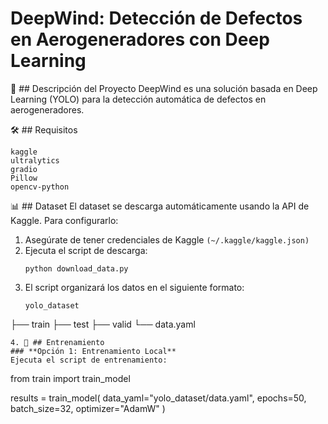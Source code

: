 # **DeepWind: Detección de Defectos en Aerogeneradores con Deep Learning**

🎯 ## Descripción del Proyecto
DeepWind es una solución basada en Deep Learning (YOLO) para la detección automática de defectos en aerogeneradores.

🛠️ ## Requisitos
```
kaggle
ultralytics
gradio
Pillow
opencv-python
```

📊 ## Dataset
El dataset se descarga automáticamente usando la API de Kaggle. Para configurarlo:

1. Asegúrate de tener credenciales de Kaggle `(~/.kaggle/kaggle.json)`
2. Ejecuta el script de descarga:
   ```
   python download_data.py
   ```
3. El script organizará los datos en el siguiente formato:
   ```
   yolo_dataset
  ├── train
  ├── test
  ├── valid
  └── data.yaml
   ```
4. 🚀 ## Entrenamiento
### **Opción 1: Entrenamiento Local**
Ejecuta el script de entrenamiento:
```
from train import train_model

results = train_model(
    data_yaml="yolo_dataset/data.yaml",
    epochs=50,
    batch_size=32,
    optimizer="AdamW"
)
```
